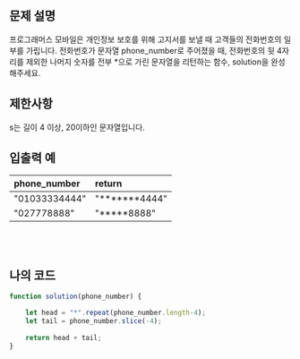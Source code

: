 ## 문제 설명

프로그래머스 모바일은 개인정보 보호를 위해 고지서를 보낼 때 고객들의 전화번호의 일부를 가립니다.
전화번호가 문자열 phone_number로 주어졌을 때, 전화번호의 뒷 4자리를 제외한 나머지 숫자를 전부 *으로 가린 문자열을 리턴하는 함수, solution을 완성해주세요.

## 제한사항

s는 길이 4 이상, 20이하인 문자열입니다.

## 입출력 예

|phone_number|return|
|:------|:---|
|"01033334444"|"*******4444"|
|"027778888"|"*****8888"|

<br/>
<br/>

## 나의 코드

```js
function solution(phone_number) {

    let head = "*".repeat(phone_number.length-4);
    let tail = phone_number.slice(-4);
    
    return head + tail;
}
```

